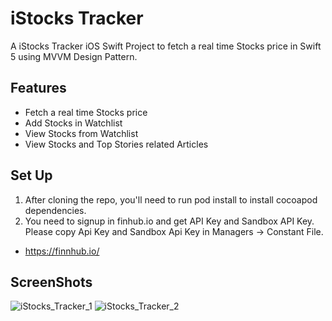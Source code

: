 # iStocks Tracker

A iStocks Tracker iOS Swift Project to fetch a real time Stocks price in Swift 5 using MVVM Design Pattern.

## Features
 
- Fetch a real time Stocks price
- Add Stocks in Watchlist
- View Stocks from Watchlist
- View Stocks and Top Stories related Articles

## Set Up

1. After cloning the repo, you'll need to run pod install to install cocoapod dependencies.
2. You need to signup in finhub.io and get API Key and Sandbox API Key. Please copy Api Key and Sandbox Api Key in Managers -> Constant File.
  - https://finnhub.io/
  
## ScreenShots

![iStocks_Tracker_1](https://user-images.githubusercontent.com/28728064/158061284-a7bb2ddf-c7ba-4bab-91d0-39afddd828f8.jpg)
![iStocks_Tracker_2](https://user-images.githubusercontent.com/28728064/158061287-c86f2449-1b94-4506-9b43-d6180ec27083.jpg)

 
